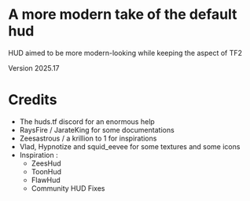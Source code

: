 # A more modern take of the default hud

HUD aimed to be more modern-looking while keeping the aspect of TF2

Version 2025.17

# Credits

- The huds.tf discord for an enormous help
- RaysFire / JarateKing for some documentations
- Zeesastrous / a krillion to 1 for inspirations
- Vlad, Hypnotize and squid_eevee for some textures and some icons
- Inspiration :
  - ZeesHud
  - ToonHud
  - FlawHud
  - Community HUD Fixes
